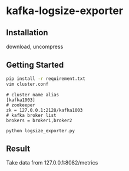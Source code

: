 # kafka-logsize-exporter

## Installation


download, uncompress

## Getting Started

```bash
pip install -r requirement.txt
vim cluster.conf
```

```
# cluster name alias
[kafka1003]
# zookeeper
zk = 127.0.0.1:2128/kafka1003
# kafka broker list
brokers = broker1,broker2
```

```
python logsize_exporter.py
```

## Result

Take data from 127.0.0.1:8082/metrics
